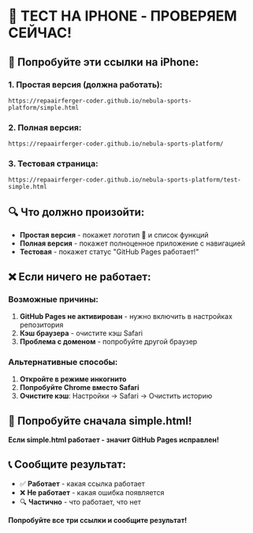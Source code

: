 # 📱 ТЕСТ НА IPHONE - ПРОВЕРЯЕМ СЕЙЧАС!

## 🎯 **Попробуйте эти ссылки на iPhone:**

### **1. Простая версия (должна работать):**
```
https://repaairferger-coder.github.io/nebula-sports-platform/simple.html
```

### **2. Полная версия:**
```
https://repaairferger-coder.github.io/nebula-sports-platform/
```

### **3. Тестовая страница:**
```
https://repaairferger-coder.github.io/nebula-sports-platform/test-simple.html
```

## 🔍 **Что должно произойти:**

- **Простая версия** - покажет логотип 🌌 и список функций
- **Полная версия** - покажет полноценное приложение с навигацией
- **Тестовая** - покажет статус "GitHub Pages работает!"

## ❌ **Если ничего не работает:**

### **Возможные причины:**
1. **GitHub Pages не активирован** - нужно включить в настройках репозитория
2. **Кэш браузера** - очистите кэш Safari
3. **Проблема с доменом** - попробуйте другой браузер

### **Альтернативные способы:**
1. **Откройте в режиме инкогнито**
2. **Попробуйте Chrome вместо Safari**
3. **Очистите кэш**: Настройки → Safari → Очистить историю

## 🎯 **Попробуйте сначала simple.html!**

**Если simple.html работает - значит GitHub Pages исправлен!**

## 📞 **Сообщите результат:**

- ✅ **Работает** - какая ссылка работает
- ❌ **Не работает** - какая ошибка появляется
- 🔍 **Частично** - что работает, что нет

**Попробуйте все три ссылки и сообщите результат!**